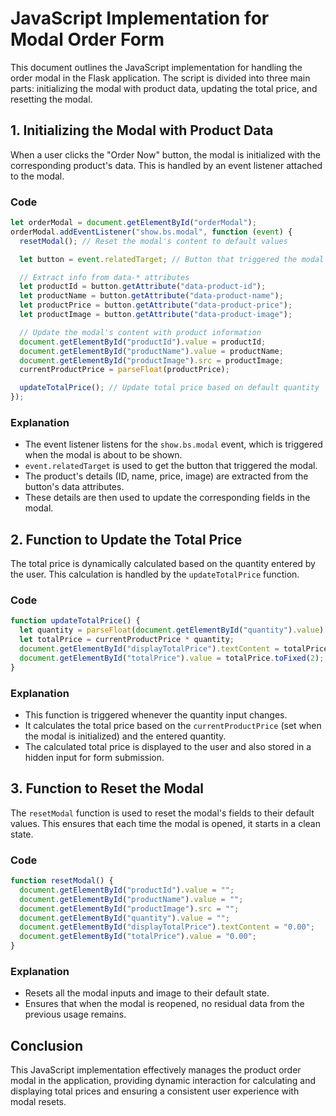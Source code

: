 # JavaScript Implementation for Modal Order Form

This document outlines the JavaScript implementation for handling the order modal in the Flask application. The script is divided into three main parts: initializing the modal with product data, updating the total price, and resetting the modal.

## 1. Initializing the Modal with Product Data

When a user clicks the "Order Now" button, the modal is initialized with the corresponding product's data. This is handled by an event listener attached to the modal.

### Code

```javascript
let orderModal = document.getElementById("orderModal");
orderModal.addEventListener("show.bs.modal", function (event) {
  resetModal(); // Reset the modal's content to default values

  let button = event.relatedTarget; // Button that triggered the modal

  // Extract info from data-* attributes
  let productId = button.getAttribute("data-product-id");
  let productName = button.getAttribute("data-product-name");
  let productPrice = button.getAttribute("data-product-price");
  let productImage = button.getAttribute("data-product-image");

  // Update the modal's content with product information
  document.getElementById("productId").value = productId;
  document.getElementById("productName").value = productName;
  document.getElementById("productImage").src = productImage;
  currentProductPrice = parseFloat(productPrice);

  updateTotalPrice(); // Update total price based on default quantity
});
```

### Explanation

- The event listener listens for the `show.bs.modal` event, which is triggered when the modal is about to be shown.
- `event.relatedTarget` is used to get the button that triggered the modal.
- The product's details (ID, name, price, image) are extracted from the button's data attributes.
- These details are then used to update the corresponding fields in the modal.

## 2. Function to Update the Total Price

The total price is dynamically calculated based on the quantity entered by the user. This calculation is handled by the `updateTotalPrice` function.

### Code

```javascript
function updateTotalPrice() {
  let quantity = parseFloat(document.getElementById("quantity").value) || 0;
  let totalPrice = currentProductPrice * quantity;
  document.getElementById("displayTotalPrice").textContent = totalPrice.toFixed(2);
  document.getElementById("totalPrice").value = totalPrice.toFixed(2);
}
```

### Explanation

- This function is triggered whenever the quantity input changes.
- It calculates the total price based on the `currentProductPrice` (set when the modal is initialized) and the entered quantity.
- The calculated total price is displayed to the user and also stored in a hidden input for form submission.

## 3. Function to Reset the Modal

The `resetModal` function is used to reset the modal's fields to their default values. This ensures that each time the modal is opened, it starts in a clean state.

### Code

```javascript
function resetModal() {
  document.getElementById("productId").value = "";
  document.getElementById("productName").value = "";
  document.getElementById("productImage").src = "";
  document.getElementById("quantity").value = "";
  document.getElementById("displayTotalPrice").textContent = "0.00";
  document.getElementById("totalPrice").value = "0.00";
}
```

### Explanation

- Resets all the modal inputs and image to their default state.
- Ensures that when the modal is reopened, no residual data from the previous usage remains.

## Conclusion

This JavaScript implementation effectively manages the product order modal in the application, providing dynamic interaction for calculating and displaying total prices and ensuring a consistent user experience with modal resets.
